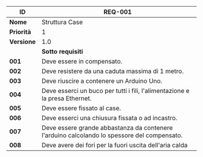 |ID |REQ-001                                       |
|---|------------------------------------------------|
|**Nome**    |Struttura Case |
|**Priorità**|1                     |
|**Versione**|1.0                   |
|            |**Sotto requisiti**|
|**001**      |Deve essere in compensato.|
|**002**      |Deve resistere da una caduta massima di 1 metro.|
|**003**      |Deve riuscire a contenere un Arduino Uno.|
|**004**      |Deve esserci un buco per tutti i fili, l'alimentazione e la presa Ethernet.|
|**005**      |Deve essere fissato al case.|
|**006**      |Deve esserci una chiusura fissata o ad incastro.|
|**007**      |Deve essere grande abbastanza da contenere l'arduino calcolando lo spessore del compensato.|
|**008**      |Deve avere dei fori per la fuori uscita dell'aria calda|
